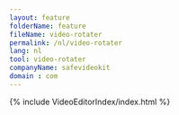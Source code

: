 ```yaml
---
layout: feature
folderName: feature
fileName: video-rotater
permalink: /nl/video-rotater
lang: nl
tool: video-rotater
companyName: safevideokit
domain : com
---
```


{% include VideoEditorIndex/index.html %}

   